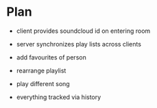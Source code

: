 Plan
====

* client provides soundcloud id on entering room
* server synchronizes play lists across clients

* add favourites of person
* rearrange playlist
* play different song

* everything tracked via history